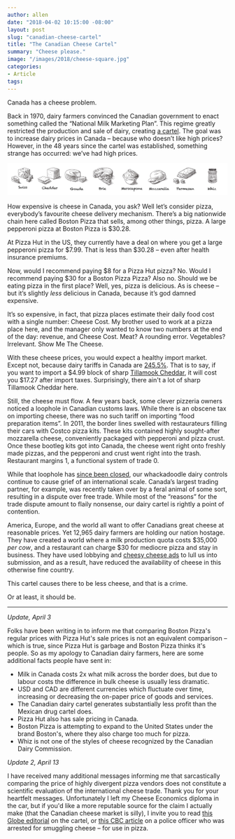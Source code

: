 ```yaml
---
author: allen
date: "2018-04-02 10:15:00 -08:00"
layout: post
slug: "canadian-cheese-cartel"
title: "The Canadian Cheese Cartel"
summary: "Cheese please."
image: "/images/2018/cheese-square.jpg"
categories:
- Article
tags:
---
```


Canada has a cheese problem.

Back in 1970, dairy farmers convinced the Canadian government to enact something called the “National Milk Marketing Plan”. This regime greatly restricted the production and sale of dairy, creating [a cartel](http://nationalpost.com/opinion/national-post-editorial-board-its-time-to-end-the-milk-cartel). The goal was to increase dairy prices in Canada &ndash; because who doesn’t like high prices? However, in the 48 years since the cartel was established, something strange has occurred: we’ve had high prices.

<img src="/images/2018/cheeses.jpg">

How expensive is cheese in Canada, you ask? Well let’s consider pizza, everybody’s favourite cheese delivery mechanism. There’s a big nationwide chain here called Boston Pizza that sells, among other things, pizza. A large pepperoni pizza at Boston Pizza is $30.28.

At Pizza Hut in the US, they currently have a deal on where you get a large pepperoni pizza for $7.99. That is less than $30.28 &ndash; even after health insurance premiums.

Now, would I recommend paying $8 for a Pizza Hut pizza? No. Would I recommend paying $30 for a Boston Pizza Pizza? Also no. Should we be eating pizza in the first place? Well, yes, pizza is delicious. As is cheese &ndash; but it’s slightly *less* delicious in Canada, because it’s god damned expensive.

It’s so expensive, in fact, that pizza places estimate their daily food cost with a single number: Cheese Cost. My brother used to work at a pizza place here, and the manager only wanted to know two numbers at the end of the day: revenue, and Cheese Cost. Meat? A rounding error. Vegetables? Irrelevant. Show Me The Cheese.

With these cheese prices, you would expect a healthy import market. Except not, because dairy tariffs in Canada are [245.5%](http://www.international.gc.ca/controls-controles/prod/agri/dairy-laitiers/notices-avis/890.aspx?lang=eng). That is to say, if you want to import a $4.99 block of sharp [Tillamook Cheddar](https://www.tillamook.com/products/cheese.html), it will cost you $17.27 after import taxes. Surprisingly, there ain't a lot of sharp Tillamook Cheddar here.

Still, the cheese must flow. A few years back, some clever pizzeria owners noticed a loophole in Canadian customs laws. While there is an obscene tax on importing cheese, there was no such tariff on importing “food preparation items”. In 2011, the border lines swelled with restaurateurs filling their cars with Costco pizza kits. These kits contained highly sought-after mozzarella cheese, conveniently packaged with pepperoni and pizza crust. Once these bootleg kits got into Canada, the cheese went right onto freshly made pizzas, and the pepperoni and crust went right into the trash. Restaurant margins 1, a functional system of trade 0.

While that loophole has [since been closed](http://www.betterfarming.com/online-news/feds-close-pizza-cheese-import-loophole-54153), our whackadoodle dairy controls continue to cause grief of an international scale. Canada’s largest trading partner, for example, was recently taken over by a feral animal of some sort, resulting in a dispute over free trade. While most of the “reasons” for the trade dispute amount to flaily nonsense, our dairy cartel is rightly a point of contention.

America, Europe, and the world all want to offer Canadians great cheese at reasonable prices. Yet 12,965 dairy farmers are holding our nation hostage.  They have created a world where a milk production quota costs $35,000 *per cow*, and a restaurant can charge $30 for mediocre pizza and stay in business. They have used lobbying and [cheesy cheese ads](https://www.youtube.com/watch?v=MvH7Fn2fjOg) to lull us into submission, and as a result, have reduced the availability of cheese in this otherwise fine country. 

This cartel causes there to be less cheese, and that is a crime.

Or at least, it should be.

----

*Update, April 3*

Folks have been writing in to inform me that comparing Boston Pizza's regular prices with Pizza Hut's sale prices is not an equivalent comparison &ndash; which is true, since Pizza Hut is garbage and Boston Pizza thinks it's people. So as my apology to Canadian dairy farmers, here are some additional facts people have sent in:

- Milk in Canada costs 2x what milk across the border does, but due to labour costs the difference in bulk cheese is usually less dramatic.
- USD and CAD are different currencies which fluctuate over time, increasing or decreasing the on-paper price of goods and services.
- The Canadian dairy cartel generates substantially less profit than the Mexican drug cartel does.
- Pizza Hut also has sale pricing in Canada.
- Boston Pizza is attempting to expand to the United States under the brand Boston's, where they also charge too much for pizza.
- Whiz is not one of the styles of cheese recognized by the Canadian Dairy Commission.

*Update 2, April 13*

I have received many additional messages informing me that sarcastically comparing the price of highly divergent pizza vendors does not constitute a scientific evaluation of the international cheese trade. Thank you for your heartfelt messages. Unfortunately I left my Cheese Economics diploma in the car, but if you'd like a more reputable source for the claim I actually make (that the Canadian cheese market is silly), I invite you to read [this Globe editorial](https://www.theglobeandmail.com/opinion/editorials/globe-editorial-dear-donald-trump-please-milk-canadas-sacred-dairy-cow/article34785387/) on the cartel, or [this CBC article](http://www.cbc.ca/news/canada/hamilton/niagara-cheese-smuggling-cop-resigns-1.4209945) on a police officer who was arrested for smuggling cheese – for use in pizza.